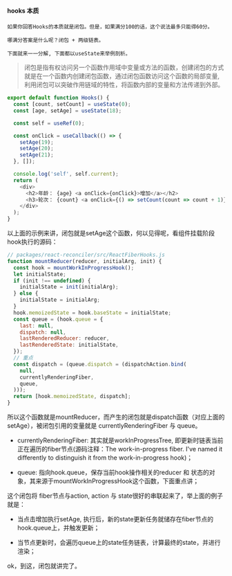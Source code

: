 #### hooks 本质
```
如果你回答Hooks的本质就是闭包。但是，如果满分100的话，这个说法最多只能得60分。

哪满分答案是什么呢？闭包 + 两级链表。

下面就来一一分解, 下面都以useState来举例剖析。
```

>闭包是指有权访问另一个函数作用域中变量或方法的函数，创建闭包的方式就是在一个函数内创建闭包函数，通过闭包函数访问这个函数的局部变量, 利用闭包可以突破作用链域的特性，将函数内部的变量和方法传递到外部。
```javascript
export default function Hooks() {
  const [count, setCount] = useState(0);
  const [age, setAge] = useState(18);

  const self = useRef(0);

  const onClick = useCallback(() => {
    setAge(19);
    setAge(20);
    setAge(21);
  }, []);

  console.log('self', self.current);
  return (
    <div>
      <h2>年龄： {age} <a onClick={onClick}>增加</a></h2>
      <h3>轮次： {count} <a onClick={() => setCount(count => count + 1)}>增加</a></h3>
    </div>
  );
}
```

以上面的示例来讲，闭包就是setAge这个函数，何以见得呢，看组件挂载阶段hook执行的源码：
```javascript
// packages/react-reconciler/src/ReactFiberHooks.js
function mountReducer(reducer, initialArg, init) {
  const hook = mountWorkInProgressHook();
  let initialState;
  if (init !== undefined) {
    initialState = init(initialArg);
  } else {
    initialState = initialArg;
  }
  hook.memoizedState = hook.baseState = initialState;
  const queue = (hook.queue = {
    last: null,
    dispatch: null,
    lastRenderedReducer: reducer,
    lastRenderedState: initialState,
  });
  // 重点
  const dispatch = (queue.dispatch = (dispatchAction.bind(
    null,
    currentlyRenderingFiber,
    queue,
  )));
  return [hook.memoizedState, dispatch];
}
```
所以这个函数就是mountReducer，而产生的闭包就是dispatch函数（对应上面的setAge），被闭包引用的变量就是
currentlyRenderingFiber 与 queue。

- currentlyRenderingFiber: 其实就是workInProgressTree, 即更新时链表当前正在遍历的fiber节点(源码注释：The work-in-progress fiber. I've named it differently to distinguish it from the work-in-progress hook)；


- queue: 指向hook.queue，保存当前hook操作相关的reducer 和 状态的对象，其来源于mountWorkInProgressHook这个函数，下面重点讲；


这个闭包将 fiber节点与action, action 与 state很好的串联起来了，举上面的例子就是：
- 当点击增加执行setAge, 执行后，新的state更新任务就储存在fiber节点的hook.queue上，并触发更新；


- 当节点更新时，会遍历queue上的state任务链表，计算最终的state，并进行渲染；

ok，到这，闭包就讲完了。









